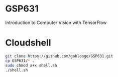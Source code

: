 # GSP631

Introduction to Computer Vision with TensorFlow


# Cloudshell
```bash
git clone https://github.com/gablooge/GSP631.git
cp GSP631/* .
sudo chmod a+x shell.sh
./shell.sh
```


